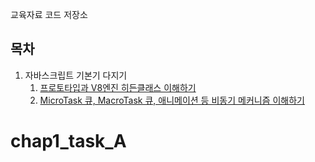 교육자료 코드 저장소

## 목차

1. 자바스크립트 기본기 다지기
   1. [프로토타입과 V8엔진 히든클래스 이해하기](./packages/chapter1/src/a.js)
   2. [MicroTask 큐, MacroTask 큐, 애니메이션 등 비동기 메커니즘 이해하기](./packages/chapter1/src/b.js)
# chap1_task_A
